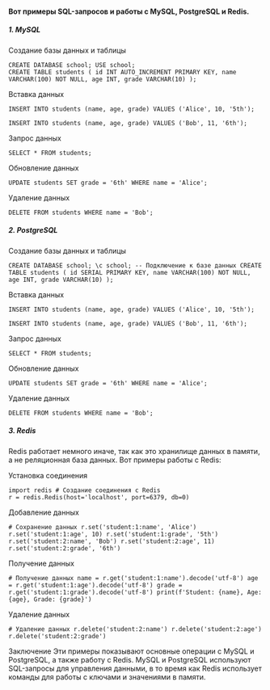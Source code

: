 #### Вот примеры SQL-запросов и работы с MySQL, PostgreSQL и Redis.


##### 1. MySQL
Создание базы данных и таблицы
```
CREATE DATABASE school; USE school; 
CREATE TABLE students ( id INT AUTO_INCREMENT PRIMARY KEY, name VARCHAR(100) NOT NULL, age INT, grade VARCHAR(10) ); 
```
Вставка данных
```
INSERT INTO students (name, age, grade) VALUES ('Alice', 10, '5th');

INSERT INTO students (name, age, grade) VALUES ('Bob', 11, '6th'); 
```
Запрос данных
```
SELECT * FROM students;
```
Обновление данных
```
UPDATE students SET grade = '6th' WHERE name = 'Alice'; 
```
Удаление данных
```
DELETE FROM students WHERE name = 'Bob'; 
```

##### 2. PostgreSQL
Создание базы данных и таблицы
```
CREATE DATABASE school; \c school; -- Подключение к базе данных CREATE TABLE students ( id SERIAL PRIMARY KEY, name VARCHAR(100) NOT NULL, age INT, grade VARCHAR(10) ); 
```
Вставка данных
```
INSERT INTO students (name, age, grade) VALUES ('Alice', 10, '5th');

INSERT INTO students (name, age, grade) VALUES ('Bob', 11, '6th'); 
```

Запрос данных
```
SELECT * FROM students; 
```
Обновление данных
```
UPDATE students SET grade = '6th' WHERE name = 'Alice'; 
```
Удаление данных
```
DELETE FROM students WHERE name = 'Bob'; 
```

##### 3. Redis
Redis работает немного иначе, так как это хранилище данных в памяти, а не реляционная база данных. Вот примеры работы с Redis:

Установка соединения
```
import redis # Создание соединения с Redis 
r = redis.Redis(host='localhost', port=6379, db=0) 
```
Добавление данных
```
# Сохранение данных r.set('student:1:name', 'Alice') r.set('student:1:age', 10) r.set('student:1:grade', '5th') r.set('student:2:name', 'Bob') r.set('student:2:age', 11) r.set('student:2:grade', '6th') 
```
Получение данных
```
# Получение данных name = r.get('student:1:name').decode('utf-8') age = r.get('student:1:age').decode('utf-8') grade = r.get('student:1:grade').decode('utf-8') print(f'Student: {name}, Age: {age}, Grade: {grade}') 
```
Удаление данных
```
# Удаление данных r.delete('student:2:name') r.delete('student:2:age') r.delete('student:2:grade') 
```
Заключение
Эти примеры показывают основные операции с MySQL и PostgreSQL, а также работу с Redis. MySQL и PostgreSQL используют SQL-запросы для управления данными, в то время как Redis использует команды для работы с ключами и значениями в памяти.
